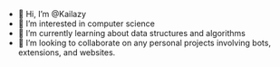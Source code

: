 - 👋 Hi, I’m @Kailazy
- 👀 I’m interested in computer science
- 🌱 I’m currently learning about data structures and algorithms
- 💞️ I’m looking to collaborate on any personal projects involving bots, extensions, and websites.
